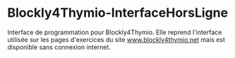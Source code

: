 # Blockly4Thymio-InterfaceHorsLigne
Interface de programmation pour Blockly4Thymio. Elle reprend l'interface utilisée sur les pages d'exercices du site www.blockly4thymio.net mais est disponible sans connexion internet.
